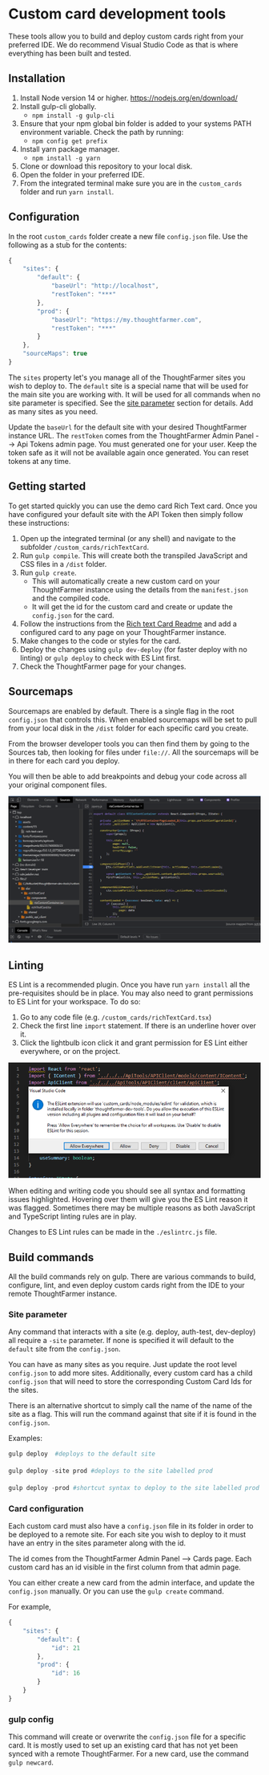 # Custom card development tools

These tools allow you to build and deploy custom cards right from your preferred IDE. We do recommend Visual Studio Code as that is where everything has been built and tested.

## Installation

1) Install Node version 14 or higher. https://nodejs.org/en/download/
2) Install gulp-cli globally.
   - `npm install -g gulp-cli`
3) Ensure that your npm global bin folder is added to your systems PATH environment variable. Check the path by running:
   - `npm config get prefix`
4) Install yarn package manager.
   - `npm install -g yarn`
5) Clone or download this repository to your local disk.
6) Open the folder in your preferred IDE.
7) From the integrated terminal make sure you are in the `custom_cards` folder and run `yarn install`.

## Configuration

In the root `custom_cards` folder create a new file `config.json` file. Use the following as a stub for the contents:

```javascript
{
    "sites": {
        "default": {
            "baseUrl": "http://localhost",
            "restToken": "***"
        },
        "prod": {
            "baseUrl": "https://my.thoughtfarmer.com",
            "restToken": "***"
        }
    },
    "sourceMaps": true    
}
```

The `sites` property let's you manage all of the ThoughtFarmer sites you wish to deploy to. The `default` site is a special name that will be used for the main site you are working with. It will be used for all commands when no site parameter is specified. See the [site parameter](#site-parameter) section for details. Add as many sites as you need.

Update the `baseUrl` for the default site with your desired ThoughtFarmer instance URL. The `restToken` comes from the ThoughtFarmer Admin Panel --> Api Tokens admin page. You must generated one for your user. Keep the token safe as it will not be available again once generated. You can reset tokens at any time.

## Getting started

To get started quickly you can use the demo card Rich Text card. Once you have configured your default site with the API Token then simply follow these instructions:

1. Open up the integrated terminal (or any shell) and navigate to the subfolder `/custom_cards/richTextCard`.
2. Run `gulp compile`. This will create both the transpiled JavaScript and CSS files in a `/dist` folder.
3. Run `gulp create`.  
   - This will automatically create a new custom card on your ThoughtFarmer instance using the details from the `manifest.json` and the compiled code.
   - It will get the id for the custom card and create or update the `config.json` for the card.
4. Follow the instructions from the [Rich text Card Readme](richTextCard/README.md) and add a configured card to any page on your ThoughtFarmer instance.
5. Make changes to the code or styles for the card.
6. Deploy the changes using `gulp dev-deploy` (for faster deploy with no linting) or `gulp deploy` to check with ES Lint first.
7. Check the ThoughtFarmer page for your changes.

## Sourcemaps

Sourcemaps are enabled by default. There is a single flag in the root `config.json` that controls this. When enabled sourcemaps will be set to pull from your local disk in the `/dist` folder for each specific card you create.

From the browser developer tools you can then find them by going to the Sources tab, then looking for files under `file://`. All the sourcemaps will be in there for each card you deploy.

You will then be able to add breakpoints and debug your code across all your original component files.

![alt text](./shared/img/sourcemaps.png "Sourcemaps for debugging")

## Linting

ES Lint is a recommended plugin. Once you have run `yarn install` all the pre-requisites should be in place. You may also need to grant permissions to ES Lint for your workspace. To do so:

1. Go to any code file (e.g. `/custom_cards/richTextCard.tsx`)
2. Check the first line `import` statement. If there is an underline hover over it.
3. Click the lightbulb icon click it and grant permission for ES Lint either everywhere, or on the project.

![alt text](./shared/img/eslint.png "Grant permission to ES Lint")

When editing and writing code you should see all syntax and formatting issues highlighted. Hovering over them will give you the ES Lint reason it was flagged. Sometimes there may be multiple reasons as both JavaScript and TypeScript linting rules are in play.

Changes to ES Lint rules can be made in the `./eslintrc.js` file.

## Build commands

All the build commands rely on gulp. There are various commands to build, configure, lint, and even deploy custom cards right from the IDE to your remote ThoughtFarmer instance.

### Site parameter

Any command that interacts with a site (e.g. deploy, auth-test, dev-deploy) all require a `-site` parameter. If none is specified it will default to the `default` site from the `config.json`.

You can have as many sites as you require. Just update the root level `config.json` to add more sites. Additionally, every custom card has a child `config.json` that will need to store the corresponding Custom Card Ids for the sites. 

There is an alternative shortcut to simply call the name of the name of the site as a flag. This will run the command against that site if it is found in the `config.json`.

Examples:

```powershell
gulp deploy  #deploys to the default site

gulp deploy -site prod #deploys to the site labelled prod

gulp deploy -prod #shortcut syntax to deploy to the site labelled prod
```

### Card configuration

Each custom card must also have a `config.json` file in its folder in order to be deployed to a remote site. For each site you wish to deploy to it must have an entry in the sites parameter along with the id.

The id comes from the ThoughtFarmer Admin Panel --> Cards page. Each custom card has an id visible in the first column from that admin page. 

You can either create a new card from the admin interface, and update the `config.json` manually. Or you can use the `gulp create` command.

For example,

```javascript
{
    "sites": {
        "default": {
            "id": 21
        },
        "prod": {
            "id": 16
        }
    }
}
```

### gulp config

This command will create or overwrite the `config.json` file for a specific card. It is mostly used to set up an existing card that has not yet been synced with a remote ThoughtFarmer. For a new card, use the command `gulp newcard`. 
